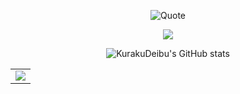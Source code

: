 <!--
**KurakuDeibu/KurakuDeibu** is a ✨ _special_ ✨ repository because its `README.md` (this file) appears on your GitHub profile.
Here are some ideas to get you started:

- 🔭 I’m currently working on ...
- 🌱 I’m currently learning ...
- 👯 I’m looking to collaborate on ...
- 🤔 I’m looking for help with ...
- 💬 Ask me about ...
- 📫 How to reach me: ...
- 😄 Pronouns: ...
- ⚡ Fun fact: ...
-->

<div align="center" >
  
<!-- Quotes -->
<!--<img src="https://quotes-github-readme.vercel.app/api?type=horizontal&theme=dark" /><br> -->
![Quote](https://github-readme-quotes-bay.vercel.app/quote?theme=dark&animation=default&layout=churchill&font=default&quoteType=random&fontColor=white)

<!-- GitHub-->
<img  src="https://github-profile-trophy.vercel.app/?username=KurakuDeibu&theme=gruvbox&row=1&column=6&no-frame=true&no-bg=true" /><br>

<!-- Github Stats-->
![KurakuDeibu's GitHub stats](https://github-readme-stats.vercel.app/api?username=KurakuDeibu&show_icons=true&theme=radical)

</div>
<table align="center" style="border-collapse: collapse; width: 100%; border: none;">
<tr>
    <td align="center" colspan="2" style="border: none;">
      <a href="#">
        <img src="contributions.svg" />
      </a>
    </td>
  </tr>
</table>
